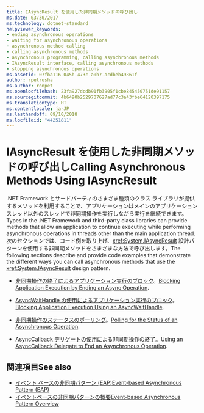 ```yaml
---
title: IAsyncResult を使用した非同期メソッドの呼び出し
ms.date: 03/30/2017
ms.technology: dotnet-standard
helpviewer_keywords:
- ending asynchronous operations
- waiting for asynchronous operations
- asynchronous method calling
- calling asynchronous methods
- asynchronous programming, calling asynchronous methods
- IAsyncResult interface, calling asynchronous methods
- stopping asynchronous operations
ms.assetid: 07fba116-045b-473c-a0b7-acdbeb49861f
author: rpetrusha
ms.author: ronpet
ms.openlocfilehash: 23fa927dcdb91fb3905f1cbe845450751de91157
ms.sourcegitcommit: 4b6490b2529707627ad77c3a43fbe64120397175
ms.translationtype: HT
ms.contentlocale: ja-JP
ms.lasthandoff: 09/10/2018
ms.locfileid: "44251811"
---
```

# <a name="calling-asynchronous-methods-using-iasyncresult"></a><span data-ttu-id="4a338-102">IAsyncResult を使用した非同期メソッドの呼び出し</span><span class="sxs-lookup"><span data-stu-id="4a338-102">Calling Asynchronous Methods Using IAsyncResult</span></span>
<span data-ttu-id="4a338-103">.NET Framework とサードパーティのさまざま種類のクラス ライブラリが提供するメソッドを利用することで、アプリケーションはメインのアプリケーション スレッド以外のスレッドで非同期操作を実行しながら実行を継続できます。</span><span class="sxs-lookup"><span data-stu-id="4a338-103">Types in the .NET Framework and third-party class libraries can provide methods that allow an application to continue executing while performing asynchronous operations in threads other than the main application thread.</span></span> <span data-ttu-id="4a338-104">次のセクションでは、コード例を取り上げ、<xref:System.IAsyncResult> 設計パターンを使用する非同期メソッドをさまざまな方法で呼び出します。</span><span class="sxs-lookup"><span data-stu-id="4a338-104">The following sections describe and provide code examples that demonstrate the different ways you can call asynchronous methods that use the <xref:System.IAsyncResult> design pattern.</span></span>  
  
-   <span data-ttu-id="4a338-105">[非同期操作の終了によるアプリケーション実行のブロック](../../../docs/standard/asynchronous-programming-patterns/blocking-application-execution-by-ending-an-async-operation.md)。</span><span class="sxs-lookup"><span data-stu-id="4a338-105">[Blocking Application Execution by Ending an Async Operation](../../../docs/standard/asynchronous-programming-patterns/blocking-application-execution-by-ending-an-async-operation.md).</span></span>  
  
-   <span data-ttu-id="4a338-106">[AsyncWaitHandle の使用によるアプリケーション実行のブロック](../../../docs/standard/asynchronous-programming-patterns/blocking-application-execution-using-an-asyncwaithandle.md)。</span><span class="sxs-lookup"><span data-stu-id="4a338-106">[Blocking Application Execution Using an AsyncWaitHandle](../../../docs/standard/asynchronous-programming-patterns/blocking-application-execution-using-an-asyncwaithandle.md).</span></span>  
  
-   <span data-ttu-id="4a338-107">[非同期操作のステータスのポーリング](../../../docs/standard/asynchronous-programming-patterns/polling-for-the-status-of-an-asynchronous-operation.md)。</span><span class="sxs-lookup"><span data-stu-id="4a338-107">[Polling for the Status of an Asynchronous Operation](../../../docs/standard/asynchronous-programming-patterns/polling-for-the-status-of-an-asynchronous-operation.md).</span></span>  
  
-   <span data-ttu-id="4a338-108">[AsyncCallback デリゲートの使用による非同期操作の終了](../../../docs/standard/asynchronous-programming-patterns/using-an-asynccallback-delegate-to-end-an-asynchronous-operation.md)。</span><span class="sxs-lookup"><span data-stu-id="4a338-108">[Using an AsyncCallback Delegate to End an Asynchronous Operation](../../../docs/standard/asynchronous-programming-patterns/using-an-asynccallback-delegate-to-end-an-asynchronous-operation.md).</span></span>  
  
## <a name="see-also"></a><span data-ttu-id="4a338-109">関連項目</span><span class="sxs-lookup"><span data-stu-id="4a338-109">See also</span></span>

- [<span data-ttu-id="4a338-110">イベント ベースの非同期パターン (EAP)</span><span class="sxs-lookup"><span data-stu-id="4a338-110">Event-based Asynchronous Pattern (EAP)</span></span>](../../../docs/standard/asynchronous-programming-patterns/event-based-asynchronous-pattern-eap.md)  
- [<span data-ttu-id="4a338-111">イベントベースの非同期パターンの概要</span><span class="sxs-lookup"><span data-stu-id="4a338-111">Event-based Asynchronous Pattern Overview</span></span>](../../../docs/standard/asynchronous-programming-patterns/event-based-asynchronous-pattern-overview.md)
